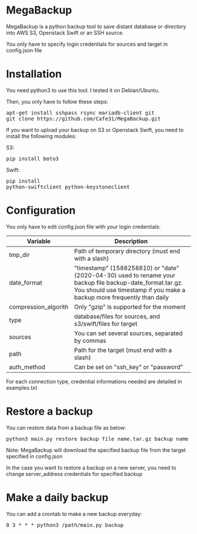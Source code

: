 # MegaBackup
MegaBackup is a python backup tool to save distant database or directory into AWS S3, Openstack Swift or an SSH source.

You only have to specify login credentials for sources and target in config.json file

<h1>Installation</h1>

You need python3 to use this tool. I tested it on Debian/Ubuntu.

Then, you only have to follow these steps:
<pre>
apt-get install sshpass rsync mariadb-client git
git clone https://github.com/Cafe31/MegaBackup.git
</pre>

If you want to upload your backup on S3 or Openstack Swift, you need to install the following modules:

S3:<pre>pip install boto3</pre>
Swift:<pre>pip install python-swiftclient python-keystoneclient</pre>

<h1>Configuration</h1>

You only have to edit config.json file with your login credentials:

| Variable     | Description                                                  |
| ------------ | ------------------------------------------------------------ |
| tmp_dir    | Path of temporary directory (must end with a slash)   |
| date_format   | "timestamp" (1588258810) or "date" (2020-04-30) used to rename your backup file backup-date_format.tar.gz. You should use timestamp if you make a backup more frequently than daily |
| compression_algorith | Only "gzip" is supported for the moment   |
| type  | database/files for sources, and s3/swift/files for target |
| sources | You can set several sources, separated by commas |
| path | Path for the target (must end with a slash) |
| auth_method | Can be set on "ssh_key" or "password" |

For each connection type, credential informations needed are detailed in examples.txt

<h1>Restore a backup</h1>

You can restore data from a backup file as below:
<pre>python3 main.py restore backup_file_name.tar.gz backup_name_to_restore other_backup_name_to_restore</pre>

Note: MegaBackup will download the specified backup file from the target specified in config.json

In the case you want to restore a backup on a new server, you need to change server_address credentials for specified backup

<h1>Make a daily backup</h1>

You can add a crontab to make a new backup everyday:
<pre>0 3 * * * python3 /path/main.py backup</pre>
